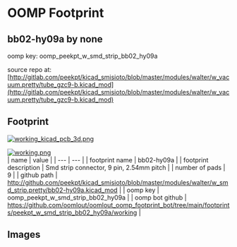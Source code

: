 # OOMP Footprint  
## bb02-hy09a  by none  
  
oomp key: oomp_peekpt_w_smd_strip_bb02_hy09a  
  
source repo at: [http://gitlab.com/peekpt/kicad_smisioto/blob/master/modules/walter/w_vacuum.pretty/tube_gzc9-b.kicad_mod](http://gitlab.com/peekpt/kicad_smisioto/blob/master/modules/walter/w_vacuum.pretty/tube_gzc9-b.kicad_mod)  
## Footprint  
  
[![working_kicad_pcb_3d.png](working_kicad_pcb_3d_600.png)](working_kicad_pcb_3d.png)  
  
[![working.png](working_600.png)](working.png)  
| name | value | 
| --- | --- | 
| footprint name | bb02-hy09a | 
| footprint description | Smd strip connector, 9 pin, 2.54mm pitch | 
| number of pads | 9 | 
| github path | http://github.com/peekpt/kicad_smisioto/blob/master/modules/walter/w_smd_strip.pretty/bb02-hy09a.kicad_mod | 
| oomp key | oomp_peekpt_w_smd_strip_bb02_hy09a | 
| oomp bot github | https://github.com/oomlout/oomlout_oomp_footprint_bot/tree/main/footprints/peekpt_w_smd_strip_bb02_hy09a/working | 
## Images  
